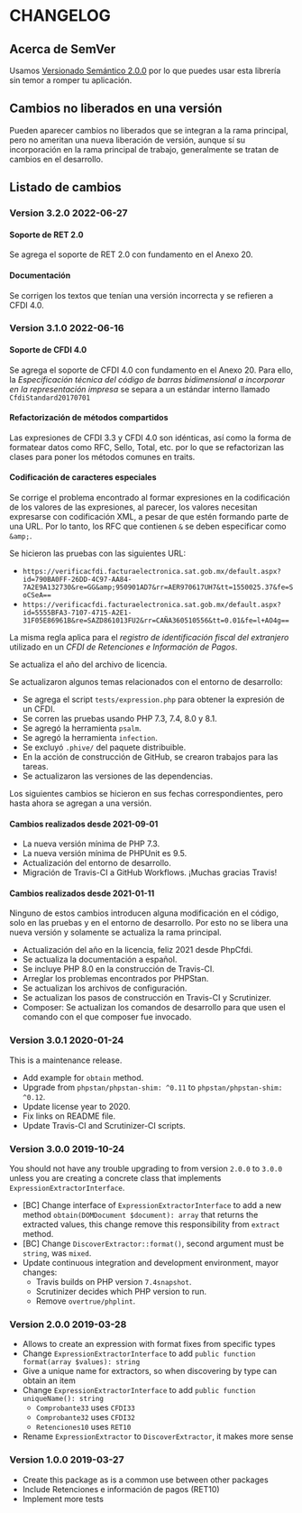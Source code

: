 # CHANGELOG

## Acerca de SemVer

Usamos [Versionado Semántico 2.0.0](SEMVER.md) por lo que puedes usar esta librería sin temor a romper tu aplicación.

## Cambios no liberados en una versión

Pueden aparecer cambios no liberados que se integran a la rama principal, pero no ameritan una nueva liberación de
versión, aunque sí su incorporación en la rama principal de trabajo, generalmente se tratan de cambios en el desarrollo.

## Listado de cambios

### Version 3.2.0 2022-06-27

#### Soporte de RET 2.0

Se agrega el soporte de RET 2.0 con fundamento en el Anexo 20.

#### Documentación

Se corrigen los textos que tenían una versión incorrecta y se refieren a CFDI 4.0.

### Version 3.1.0 2022-06-16

#### Soporte de CFDI 4.0

Se agrega el soporte de CFDI 4.0 con fundamento en el Anexo 20.
Para ello, la *Especificación técnica del código de barras bidimensional a incorporar en la representación impresa*
se separa a un estándar interno llamado `CfdiStandard20170701`

#### Refactorización de métodos compartidos

Las expresiones de CFDI 3.3 y CFDI 4.0 son idénticas, así como la forma de formatear datos como RFC, Sello, Total, etc. 
por lo que se refactorizan las clases para poner los métodos comunes en traits.

#### Codificación de caracteres especiales

Se corrige el problema encontrado al formar expresiones en la codificación de los valores de las expresiones,
al parecer, los valores necesitan expresarse con codificación XML, a pesar de que estén formando parte de una URL.
Por lo tanto, los RFC que contienen `&` se deben especificar como `&amp;`.

Se hicieron las pruebas con las siguientes URL:

- `https://verificacfdi.facturaelectronica.sat.gob.mx/default.aspx?id=790BA0FF-26DD-4C97-AA84-7A2E9A132730&re=GG&amp;950901AD7&rr=AER970617UH7&tt=1550025.37&fe=SoCSeA==`
- `https://verificacfdi.facturaelectronica.sat.gob.mx/default.aspx?id=5555BFA3-7107-4715-A2E1-31F05E86961B&re=SAZD861013FU2&rr=CAÑA360510556&tt=0.01&fe=l+AO4g==`

La misma regla aplica para el *registro de identificación fiscal del extranjero* utilizado en un
*CFDI de Retenciones e Información de Pagos*.

Se actualiza el año del archivo de licencia.

Se actualizaron algunos temas relacionados con el entorno de desarrollo:

- Se agrega el script `tests/expression.php` para obtener la expresión de un CFDI.
- Se corren las pruebas usando PHP 7.3, 7.4, 8.0 y 8.1.
- Se agregó la herramienta `psalm`.
- Se agregó la herramienta `infection`.
- Se excluyó `.phive/` del paquete distribuible.
- En la acción de construcción de GitHub, se crearon trabajos para las tareas.
- Se actualizaron las versiones de las dependencias.

Los siguientes cambios se hicieron en sus fechas correspondientes, pero hasta ahora se agregan a una versión.

#### Cambios realizados desde 2021-09-01

- La nueva versión mínima de PHP 7.3.
- La nueva versión mínima de PHPUnit es 9.5.
- Actualización del entorno de desarrollo.
- Migración de Travis-CI a GitHub Workflows. ¡Muchas gracias Travis!

#### Cambios realizados desde 2021-01-11

Ninguno de estos cambios introducen alguna modificación en el código, solo en las pruebas y en el entorno de desarrollo.
Por esto no se libera una nueva versión y solamente se actualiza la rama principal.

- Actualización del año en la licencia, feliz 2021 desde PhpCfdi.
- Se actualiza la documentación a español.
- Se incluye PHP 8.0 en la construcción de Travis-CI.
- Arreglar los problemas encontrados por PHPStan.
- Se actualizan los archivos de configuración.
- Se actualizan los pasos de construcción en Travis-CI y Scrutinizer.
- Composer: Se actualizan los comandos de desarrollo para que usen el comando con el que composer fue invocado.

### Version 3.0.1 2020-01-24

This is a maintenance release.

- Add example for `obtain` method.
- Upgrade from `phpstan/phpstan-shim: ^0.11` to `phpstan/phpstan-shim: ^0.12`.
- Update license year to 2020.
- Fix links on README file.
- Update Travis-CI and Scrutinizer-CI scripts.

### Version 3.0.0 2019-10-24

You should not have any trouble upgrading to from version `2.0.0` to `3.0.0` unless you are creating a concrete
class that implements `ExpressionExtractorInterface`. 

- [BC] Change interface of `ExpressionExtractorInterface` to add a new method `obtain(DOMDocument $document): array`
  that returns the extracted values, this change remove this responsibility from `extract` method.
- [BC] Change `DiscoverExtractor::format()`, second argument must be `string`, was `mixed`.
- Update continuous integration and development environment, mayor changes:
    - Travis builds on PHP version `7.4snapshot`.
    - Scrutinizer decides which PHP version to run.
    - Remove `overtrue/phplint`.

### Version 2.0.0 2019-03-28

- Allows to create an expression with format fixes from specific types
- Change `ExpressionExtractorInterface` to add `public function format(array $values): string`
- Give a unique name for extractors, so when discovering by type can obtain an item
- Change `ExpressionExtractorInterface` to add `public function uniqueName(): string`
    - `Comprobante33` uses `CFDI33`
    - `Comprobante32` uses `CFDI32`
    - `Retenciones10` uses `RET10`
- Rename `ExpressionExtractor` to `DiscoverExtractor`, it makes more sense

### Version 1.0.0 2019-03-27

- Create this package as is a common use between other packages
- Include Retenciones e información de pagos (RET10)
- Implement more tests
